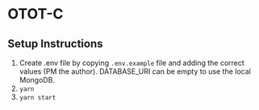 # OTOT-C

## Setup Instructions

1. Create .env file by copying `.env.example` file and adding the correct values (PM the author). DATABASE_URI can be empty to use the local MongoDB.
2. `yarn`
3. `yarn start`
